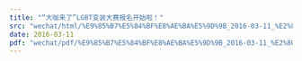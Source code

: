```yaml
---
title: "“大咖来了”LGBT变装大赛报名开始啦！"
src: "wechat/html/%E9%85%B7%E5%84%BF%E8%AE%BA%E5%9D%9B_2016-03-11_%E2%80%9C%E5%A4%A7%E5%92%96%E6%9D%A5%E4%BA%86%E2%80%9DLGBT%E5%8F%98%E8%A3%85%E5%A4%A7%E8%B5%9B%E6%8A%A5%E5%90%8D%E5%BC%80%E5%A7%8B%E5%95%A6%EF%BC%81.html"
date: 2016-03-11
pdf: "wechat/pdf/%E9%85%B7%E5%84%BF%E8%AE%BA%E5%9D%9B_2016-03-11_%E2%80%9C%E5%A4%A7%E5%92%96%E6%9D%A5%E4%BA%86%E2%80%9DLGBT%E5%8F%98%E8%A3%85%E5%A4%A7%E8%B5%9B%E6%8A%A5%E5%90%8D%E5%BC%80%E5%A7%8B%E5%95%A6%EF%BC%81.pdf"
---
```

